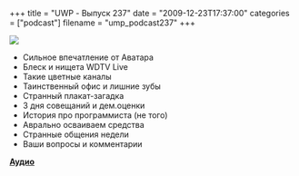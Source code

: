 +++
title = "UWP - Выпуск 237"
date = "2009-12-23T17:37:00"
categories = ["podcast"]
filename = "ump_podcast237"
+++

![](https://podcast.umputun.com/images/uwp/uwp237.png)


- Сильное впечатление от Аватара
- Блеск и нищета WDTV Live
- Такие цветные каналы
- Таинственный офис и лишние зубы
- Странный плакат-загадка
- 3 дня совещаний и дем.оценки
- История про программиста (не того)
- Аврально осваиваем средства
- Странные общения недели
- Ваши вопросы и комментарии

[**Аудио**](http://archive.rucast.net/uwp/media/ump_podcast237.mp3)
<audio src="http://archive.rucast.net/uwp/media/ump_podcast237.mp3" preload="none">